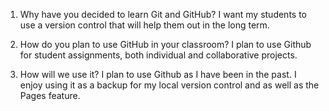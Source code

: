 1. Why have you decided to learn Git and GitHub?
I want my students to use a version control that will help them out in the long term. 


2. How do you plan to use GitHub in your classroom?
I plan to use Github for student assignments, both individual and collaborative projects.

3. How will we use it?
I plan to use Github as I have been in the past. I enjoy using it as a backup for my local version control and as well as the Pages feature.
